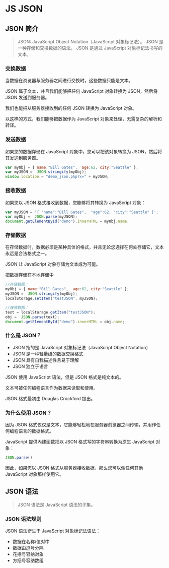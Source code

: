 
# JS JSON

## JSON 简介

> JSON: JavaScript Object Notation（JavaScript 对象标记法）。
JSON 是一种存储和交换数据的语法。
JSON 是通过 JavaScript 对象标记法书写的文本。

### 交换数据

当数据在浏览器与服务器之间进行交换时，这些数据只能是文本。

JSON 属于文本，并且我们能够把任何 JavaScript 对象转换为 JSON，然后将 JSON 发送到服务器。

我们也能把从服务器接收到的任何 JSON 转换为 JavaScript 对象。

以这样的方式，我们能够把数据作为 JavaScript 对象来处理，无需复杂的解析和转译。

### 发送数据

如果您的数据存储在 JavaScript 对象中，您可以把该对象转换为 JSON，然后将其发送到服务器。

``` javascript
var myObj = { name:"Bill Gates",  age:62, city:"Seattle" };
var myJSON =  JSON.stringify(myObj);
window.location = "demo_json.php?x=" + myJSON;
```

### 接收数据

如果您以 JSON 格式接收到数据，您能够将其转换为 JavaScript 对象：

``` javascript
var myJSON = '{ "name":"Bill Gates",  "age":62, "city":"Seattle" }';
var myObj =  JSON.parse(myJSON);
document.getElementById("demo").innerHTML = myObj.name;
```

### 存储数据

在存储数据时，数据必须是某种具体的格式，并且无论您选择在何处存储它，文本永远是合法格式之一。

JSON 让 JavaScript 对象存储为文本成为可能。

把数据存储在本地存储中

``` javascript
//存储数据：
myObj = { name:"Bill Gates",  age:62, city:"Seattle" };
myJSON =  JSON.stringify(myObj);
localStorage.setItem("testJSON", myJSON);

//接收数据：
text = localStorage.getItem("testJSON");
obj =  JSON.parse(text);
document.getElementById("demo").innerHTML = obj.name;
```

### 什么是 JSON？

 - JSON 指的是 JavaScript 对象标记法（JavaScript Object Notation）
 - JSON 是一种轻量级的数据交换格式
 - JSON 具有自我描述性且易于理解
 - JSON 独立于语言

JSON 使用 JavaScript 语法，但是 JSON 格式是纯文本的。

文本可被任何编程语言作为数据来读取和使用。

JSON 格式最初由 Douglas Crockford 提出。

### 为什么使用 JSON？

因为 JSON 格式仅仅是文本，它能够轻松地在服务器浏览器之间传输，并用作任何编程语言的数据格式。

JavaScript 提供內建函数把以 JSON 格式写的字符串转换为原生 JavaScript 对象：

``` javascript
JSON.parse()
```

因此，如果您以 JSON 格式从服务器接收数据，那么您可以像任何其他 JavaScript 对象那样使用它。

## JSON 语法

> JSON 语法是 JavaScript 语法的子集。

### JSON 语法规则

JSON 语法衍生于 JavaScript 对象标记法语法：

 - 数据在名称/值对中
 - 数据由逗号分隔
 - 花括号容纳对象
 - 方括号容纳数组

